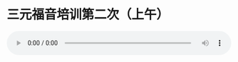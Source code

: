 # 三元福音培训第二次（上午）

<audio style="width: 100%;" preload="false" controls controlslist="nodownload"><source src="//file.simai.life/audio/mp3/old/12205.mp3" type="audio/mpeg">Your browser does not support the audio element.</audio>


